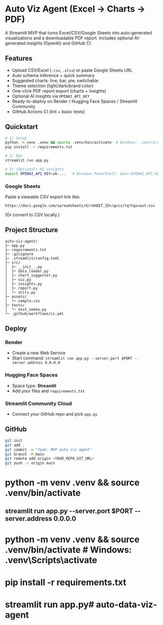 # Auto Viz Agent (Excel → Charts → PDF)

A Streamlit MVP that turns Excel/CSV/Google Sheets into auto-generated visualizations and a downloadable PDF report. 
Includes optional AI-generated insights (OpenAI) and GitHub CI.

## Features
- Upload CSV/Excel (`.csv`, `.xlsx`) or paste Google Sheets URL
- Auto schema inference + quick summary
- Suggested charts: line, bar, pie; switchable
- Theme selection (light/dark/brand color)
- One-click PDF report export (charts + insights)
- Optional AI insights via `OPENAI_API_KEY`
- Ready-to-deploy on Render / Hugging Face Spaces / Streamlit Community
- GitHub Actions CI (lint + basic tests)

## Quickstart

```bash
# 1) Setup
python -m venv .venv && source .venv/bin/activate  # Windows: .venv\Scripts\activate
pip install -r requirements.txt

# 2) Run
streamlit run app.py

# 3) (Optional) AI insights
export OPENAI_API_KEY=sk-...   # Windows PowerShell: $env:OPENAI_API_KEY="sk-..."
```

### Google Sheets
Paste a viewable CSV export link like:
```
https://docs.google.com/spreadsheets/d/<SHEET_ID>/gviz/tq?tqx=out:csv
```
(Or convert to CSV locally.)

## Project Structure
```
auto-viz-agent/
├─ app.py
├─ requirements.txt
├─ .gitignore
├─ .streamlit/config.toml
├─ src/
│  ├─ __init__.py
│  ├─ data_loader.py
│  ├─ chart_suggester.py
│  ├─ viz.py
│  ├─ insights.py
│  ├─ report.py
│  └─ utils.py
├─ assets/
│  └─ sample.csv
├─ tests/
│  └─ test_smoke.py
└─ .github/workflows/ci.yml
```

## Deploy

### Render
- Create a new Web Service
- Start command: `streamlit run app.py --server.port $PORT --server.address 0.0.0.0`

### Hugging Face Spaces
- Space type: **Streamlit**
- Add your files and `requirements.txt`

### Streamlit Community Cloud
- Connect your GitHub repo and pick `app.py`

## GitHub
```bash
git init
git add .
git commit -m "feat: MVP auto viz agent"
git branch -M main
git remote add origin <YOUR_REPO_GIT_URL>
git push -u origin main
```
# python -m venv .venv && source .venv/bin/activate
## streamlit run app.py --server.port $PORT --server.address 0.0.0.0

# python -m venv .venv && source .venv/bin/activate   # Windows: .venv\Scripts\activate
# pip install -r requirements.txt
# streamlit run app.py# auto-data-viz-agent
